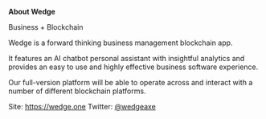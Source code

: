 <strong>About Wedge</strong>

Business + Blockchain

Wedge is a forward thinking business management blockchain app.

It features an AI chatbot personal assistant with insightful analytics and provides an easy to use and highly effective business software experience.

Our full-version platform will be able to operate across and interact with a number of different blockchain platforms.

Site: <a href="https://wedge.one">https://wedge.one</a>
Twitter: <a href="https://twitter.com/wedgeaxe">@wedgeaxe</a>
